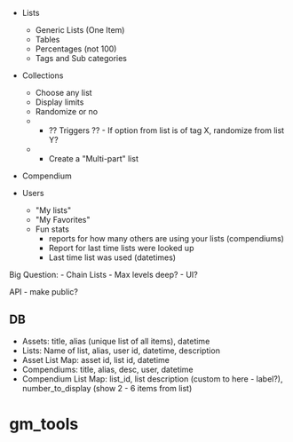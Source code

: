 - Lists
	- Generic Lists (One Item)
	- Tables
	- Percentages (not 100)
	- Tags and Sub categories
- Collections
	- Choose any list
	- Display limits
	- Randomize or no
	
	* - ?? Triggers ?? - If option from list is of tag X, randomize from list Y?
	
	* - Create a "Multi-part" list

- Compendium


- Users
	- "My lists"
	- "My Favorites"
	- Fun stats
		- reports for how many others are using your lists (compendiums)
		- Report for last time lists were looked up
		- Last time list was used (datetimes)


Big Question:
	- Chain Lists
		- Max levels deep?
		- UI?


API - make public?



DB
--
- Assets: title, alias (unique list of all items), datetime
- Lists: Name of list, alias, user id, datetime, description 
- Asset List Map: asset id, list id, datetime
- Compendiums: title, alias, desc, user, datetime
- Compendium List Map: list_id, list description (custom to here - label?), number_to_display (show 2 - 6 items from list)

# gm_tools
